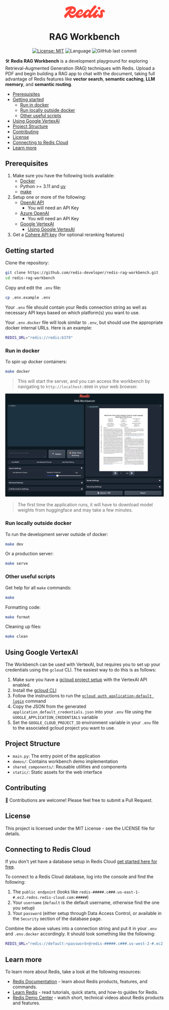 <div align="center">
<div><img src="assets/redis-logo.svg" style="width: 130px"> </div>
<h1>RAG Workbench</h1>

[![License: MIT](https://img.shields.io/badge/License-MIT-yellow.svg)](https://opensource.org/licenses/MIT)
![Language](https://img.shields.io/github/languages/top/redis-developer/redis-rag-workbench)
![GitHub last commit](https://img.shields.io/github/last-commit/redis-developer/redis-rag-workbench)

</div>

🛠️ **Redis RAG Workbench** is a development playground for exploring Retrieval-Augmented Generation (RAG) techniques with Redis. Upload a PDF and begin building a RAG app to chat with the document, taking full advantage of Redis features like **vector search**, **semantic caching**, **LLM memory**, and **semantic routing**.

<div></div>

- [Prerequisites](#prerequisites)
- [Getting started](#getting-started)
  - [Run in docker](#run-in-docker)
  - [Run locally outside docker](#run-locally-outside-docker)
  - [Other useful scripts](#other-useful-scripts)
- [Using Google VertexAI](#using-google-vertexai)
- [Project Structure](#project-structure)
- [Contributing](#contributing)
- [License](#license)
- [Connecting to Redis Cloud](#connecting-to-redis-cloud)
- [Learn more](#learn-more)


## Prerequisites

1. Make sure you have the following tools available:
   - [Docker](https://www.docker.com/products/docker-desktop/)
   - Python >= 3.11 and [uv](https://docs.astral.sh/uv/)
   -  [make](https://www.make.com/en)
2. Setup one or more of the following:
   - [OpenAI API](https://platform.openai.com/)
     - You will need an API Key
   - [Azure OpenAI](https://azure.microsoft.com/en-us/products/ai-services/openai-service)
     - You will need an API Key
   - [Google VertexAI](https://cloud.google.com/vertex-ai?hl=en)
     - [Using Google VertexAI](#using-google-vertexai)
3. Get a [Cohere API key](https://cohere.com/) (for optional reranking features)


## Getting started

Clone the repository:

```bash
git clone https://github.com/redis-developer/redis-rag-workbench.git
cd redis-rag-workbench
```

Copy and edit the `.env` file:

```bash
cp .env.example .env
```

Your `.env` file should contain your Redis connection string as well as necessary API keys based on which platform(s) you want to use.

Your `.env.docker` file will look similar to `.env`, but should use the appropriate docker internal URLs. Here is
an example:

```bash
REDIS_URL="redis://redis:6379"
```

### Run in docker

To spin up docker containers:

```bash
make docker
```

> This will start the server, and you can access the workbench by navigating to `http://localhost:8000` in your web browser.

<div><img src="assets/workbench_sample.png" style="width: 625px"> </div>

> The first time the application runs, it will have to download model weights from huggingface and may take a few minutes.

### Run locally outside docker

To run the development server outside of docker:

```bash
make dev
```

Or a production server:

```bash
make serve
```

### Other useful scripts

Get help for all `make` commands:

```bash
make
```

Formatting code:

```bash
make format
```

Cleaning up files:

```bash
make clean
```

## Using Google VertexAI
The Workbench can be used with VertexAI, but requires you to set up your credentials using the `gcloud` CLI. The easiest way to do this is as follows:

1. Make sure you have a [gcloud project setup](https://cloud.google.com/vertex-ai/docs/start/cloud-environment) with the VertexAI API enabled.
2. Install the [gcloud CLI](https://cloud.google.com/sdk/docs/install)
3. Follow the instructions to run the [`gcloud auth application-default login`](https://cloud.google.com/docs/authentication/application-default-credentials#personal) command
4. Copy the JSON from the generated `application_default_credentials.json` into your `.env` file using the `GOOGLE_APPLICATION_CREDENTIALS` variable
5. Set the `GOOGLE_CLOUD_PROJECT_ID` environment variable in your `.env` file to the associated gcloud project you want to use.

## Project Structure

- `main.py`: The entry point of the application
- `demos/`: Contains workbench demo implementation
- `shared_components/`: Reusable utilities and components
- `static/`: Static assets for the web interface

## Contributing

🤝 Contributions are welcome! Please feel free to submit a Pull Request.

## License

This project is licensed under the MIT License - see the LICENSE file for details.

## Connecting to Redis Cloud

If you don't yet have a database setup in Redis Cloud [get started here for free](https://redis.io/try-free/).

To connect to a Redis Cloud database, log into the console and find the following:

1. The `public endpoint` (looks like `redis-#####.c###.us-east-1-#.ec2.redns.redis-cloud.com:#####`)
1. Your `username` (`default` is the default username, otherwise find the one you setup)
1. Your `password` (either setup through Data Access Control, or available in the `Security` section of the database
   page.

Combine the above values into a connection string and put it in your `.env` and `.env.docker` accordingly. It should
look something like the following:

```bash
REDIS_URL="redis://default:<password>@redis-#####.c###.us-west-2-#.ec2.redns.redis-cloud.com:#####"
```

## Learn more

To learn more about Redis, take a look at the following resources:

- [Redis Documentation](https://redis.io/docs/latest/) - learn about Redis products, features, and commands.
- [Learn Redis](https://redis.io/learn/) - read tutorials, quick starts, and how-to guides for Redis.
- [Redis Demo Center](https://redis.io/demo-center/) - watch short, technical videos about Redis products and features.
